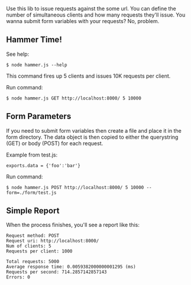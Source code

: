 Use this lib to issue requests against the some url. You can define the number of simultaneous clients and how many requests they'll issue. You wanna submit form variables with your requests? No, problem.

## Hammer Time!

See help: 

	$ node hammer.js --help 

This command fires up 5 clients and issues 10K requests per client.
	
Run command: 

	$ node hammer.js GET http://localhost:8000/ 5 10000

## Form Parameters
If you need to submit form variables then create a file and place it in the form directory. The data object is then copied to either the querystring (GET) or body (POST) for each request.
	
Example from test.js: 

	exports.data = {'foo':'bar'}

Run command: 

	$ node hammer.js POST http://localhost:8000/ 5 10000 --form=./form/test.js

## Simple Report
When the process finishes, you'll see a report like this:

	Request method: POST
	Request uri: http://localhost:8000/
	Num of clients: 5
	Requests per client: 1000

	Total requests: 5000
	Average response time: 0.0059382000000001295 (ms)
	Requests per second: 714.2857142857143
	Errors: 0
